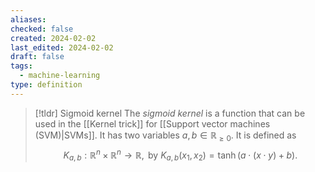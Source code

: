 ```yaml
---
aliases: 
checked: false
created: 2024-02-02
last_edited: 2024-02-02
draft: false
tags:
  - machine-learning
type: definition
---
```

>[!tldr] Sigmoid kernel
>The *sigmoid kernel* is a function that can be used in the [[Kernel trick]] for [[Support vector machines (SVM)|SVMs]]. It has two variables $a, b \in \mathbb{R}_{\geq 0}$. It is defined as
>$$K_{a,b}: \mathbb{R}^n \times \mathbb{R}^n \rightarrow \mathbb{R}, \mbox{ by } K_{a,b}(x_1, x_2) = \tanh(a \cdot (x \cdot y) + b).$$

